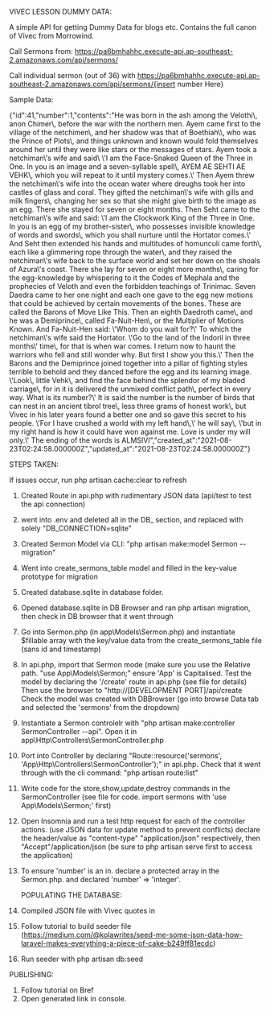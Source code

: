VIVEC LESSON DUMMY DATA:

A simple API for getting Dummy Data for blogs etc. Contains the full canon of Vivec from Morrowind.

Call Sermons from: https://pa6bmhahhc.execute-api.ap-southeast-2.amazonaws.com/api/sermons/

Call individual sermon (out of 36) with https://pa6bmhahhc.execute-api.ap-southeast-2.amazonaws.com/api/sermons/{insert number Here}

Sample Data:

{"id":41,"number":1,"contents":"He was born in the ash among the Velothi\\, anon Chimer\\, before the war with the northern men. Ayem came first to the village of the netchimen\\, and her shadow was that of Boethiah\\\\, who was the Prince of Plots\\, and things unknown and known would fold themselves around her until they were like stars or the messages of stars. Ayem took a netchiman\\'s wife and said\\ \\'I am the Face-Snaked Queen of the Three in One. In you is an image and a seven-syllable spell\\, AYEM AE SEHTI AE VEHK\\, which you will repeat to it until mystery comes.\\' Then Ayem threw the netchiman\\'s wife into the ocean water where dreughs took her into castles of glass and coral. They gifted the netchiman\\'s wife with gills and milk fingers\\, changing her sex so that she might give birth to the image as an egg. There she stayed for seven or eight months. Then Seht came to the netchiman\\'s wife and said: \\'I am the Clockwork King of the Three in One. In you is an egg of my brother-sister\\, who possesses invisible knowledge of words and swords\\, which you shall nurture until the Hortator comes.\\' And Seht then extended his hands and multitudes of homunculi came forth\\, each like a glimmering rope through the water\\, and they raised the netchiman\\'s wife back to the surface world and set her down on the shoals of Azura\\'s coast. There she lay for seven or eight more months\\, caring for the egg-knowledge by whispering to it the Codes of Mephala and the prophecies of Veloth and even the forbidden teachings of Trinimac. Seven Daedra came to her one night and each one gave to the egg new motions that could be achieved by certain movements of the bones. These are called the Barons of Move Like This. Then an eighth Daedroth came\\, and he was a Demiprince\\, called Fa-Nuit-Hen\\, or the Multiplier of Motions Known. And Fa-Nuit-Hen said: \\'Whom do you wait for?\\' To which the netchiman\\'s wife said the Hortator. \\'Go to the land of the Indoril in three months\\' time\\, for that is when war comes. I return now to haunt the warriors who fell and still wonder why. But first I show you this.\\' Then the Barons and the Demiprince joined together into a pillar of fighting styles terrible to behold and they danced before the egg and its learning image. \\'Look\\, little Vehk\\, and find the face behind the splendor of my bladed carriage\\, for in it is delivered the unmixed conflict path\\, perfect in every way. What is its number?\\' It is said the number is the number of birds that can nest in an ancient tibrol tree\\, less three grams of honest work\\, but Vivec in his later years found a better one and so gave this secret to his people. \\'For I have crushed a world with my left hand\\,\\' he will say\\, \\'but in my right hand is how it could have won against me. Love is under my will only.\\' The ending of the words is ALMSIVI","created_at":"2021-08-23T02:24:58.000000Z","updated_at":"2021-08-23T02:24:58.000000Z"}








STEPS TAKEN:

If issues occur, run php artisan cache:clear to refresh

1. Created Route in api.php with rudimentary JSON data (api/test to test the api connection)
2. went into .env and deleted all in the DB_ section, and replaced with solely  "DB_CONNECTION=sqlite"
3. Created Sermon Model via CLI: "php artisan make:model Sermon --migration"
4. Went into create_sermons_table model and filled in the key-value prototype for migration
5. Created database.sqlite in database folder. 
6. Opened database.sqlite in DB Browser and ran php artisan migration, then check in DB browser that it went through 
7. Go into Sermon.php (in app\Models\Sermon.php) and instantiate $fillable array with the key/value data from the create_sermons_table file (sans id and timestamp)
8. In api.php, import that Sermon mode (make sure you use the Relative path. "use App\Models\Sermon;" ensure 'App' is Capitalised.
  Test the model by declaring the '/create' route in api.php (see file for details) Then use the browser to "http://[DEVELOPMENT PORT]/api/create
  Check the model was created with DBBrowser (go into browse Data tab and selected the 'sermons' from the dropdown)
9. Instantiate a Sermon controlelr with "php artisan make:controller SermonController --api". Open it in app\Http\Controllers\SermonController.php
10. Port into Controller by declaring "Route::resource('sermons', 'App\Http\Controllers\SermonController');" in api.php. 
    Check that it went through with the cli command: "php artisan route:list"
11. Write code for the store,show,update,destroy commands in the SermonController (see file for code. import sermons with 'use App\Models\Sermon;' first)
12. Open Insomnia and run a test http request for each of the controller actions. (use JSON data for update method to prevent conflicts)
    declare the header/value as "content-type" "application/json" respectively, then "Accept"/application/json (be sure to php artisan serve first to access the application)
13. To ensure 'number' is an in. declare a protected array in the Sermon.php. and declared 'number' => 'integer'.
    
    POPULATING THE DATABASE: 
1. Compiled JSON file with Vivec quotes in 
2. Follow tutorial to build seeder file (https://medium.com/@kolawrites/seed-me-some-json-data-how-laravel-makes-everything-a-piece-of-cake-b249ff81ecdc)
3. Run seeder with php artisan db:seed
 

PUBLISHING: 

1. Follow tutorial on Bref
2. Open generated link in console. 